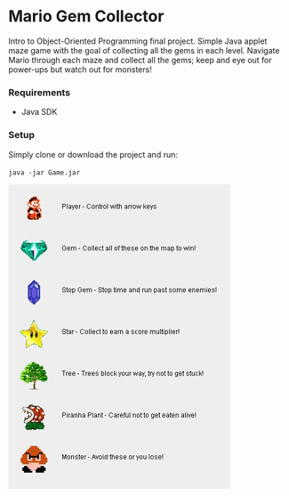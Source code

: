 # Mario Gem Collector

Intro to Object-Oriented Programming final project. Simple Java applet maze game with the goal of collecting all the gems in each level. Navigate Mario through each maze and collect all the gems; keep and eye out for power-ups but watch out for monsters!

### Requirements

- Java SDK

### Setup

Simply clone or download the project and run:

`java -jar Game.jar`


![alt tag](res/menu_panel.jpg)
